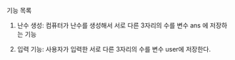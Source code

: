 기능 목록

1) 난수 생성:
컴퓨터가 난수를 생성해서 서로 다른 3자리의 수를 변수 ans 에 저장하는 기능

2) 입력 기능:
사용자가 입력한 서로 다른 3자리의 수를 변수 user에 저장한다.